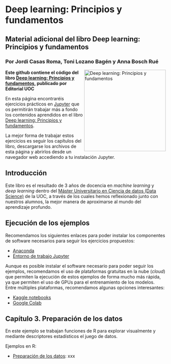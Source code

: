 # Deep learning: Principios y fundamentos
## Material adicional del libro **Deep learning: Principios y fundamentos**
### Por Jordi Casas Roma, Toni Lozano Bagén y Anna Bosch Rué

<a href="https://www.editorialuoc.cat/deep-learning"><img src="https://www.editorialuoc.cat/media/cache/05/16/0516c673ca010fe373fe5a92f0dfa068.jpg" alt="Deep learning: Principios y fundamentos" height="256px" align="right"></a>

**Este github contiene el código del libro [Deep learning: Principios y fundamentos](https://www.editorialuoc.cat/deep-learning), publicado por Editorial UOC**

En esta página encontraréis ejercicios prácticos en [Jupyter](http://jupyter.org/) que os permitirán trabajar más a fondo los contenidos aprendidos en el libro [Deep learning: Principios y fundamentos](https://www.editorialuoc.cat/deep-learning).

La mejor forma de trabajar estos ejercicios es seguir los capítulos del libro, descargarse los archivos de esta página y abrirlos desde un navegador web accediendo a tu instalación Jupyter.

## Introducción
Este libro es el resultado de 3 años de docencia en *machine learning* y *deep learning* dentro del [Máster Universitario en Ciencia de datos (Data Science)](https://estudios.uoc.edu/es/masters-universitarios/data-science/presentacion) de la UOC, a través de los cuales hemos reflexionado junto con nuestros alumnos, la mejor manera de aproximarse al mundo del aprendizaje profundo.

## Ejecución de los ejemplos
Recomendamos los siguientes enlaces para poder instalar los componentes de software necesarios para seguir los ejercicios propuestos:

- [Anaconda](https://www.anaconda.com/products/individual)
- [Entorno de trabajo Jupyter](http://jupyter.org/install.html)

Aunque es posible instalar el software necesario para poder seguir los ejemplos, recomendamos el uso de plataformas gratuitas en la nube (*cloud*) que permiten la ejecución de estos ejemplos de forma mucho más rápida, ya que permiten el uso de GPUs para el entrenamiento de los modelos. Entre múltiples plataformas, recomendamos algunas opciones interesantes:

- [Kaggle notebooks](https://www.kaggle.com/)
- [Google Colab](https://colab.research.google.com/)

## Capítulo 3. Preparación de los datos
En este ejemplo se trabajan funciones de R para explorar visualmente y mediante descriptores estadísticos el juego de datos.

Ejemplos en R:

- [Preparación de los datos](cap03/CH3EJ1-Preparacion-de-los-datos.ipynb): xxx
